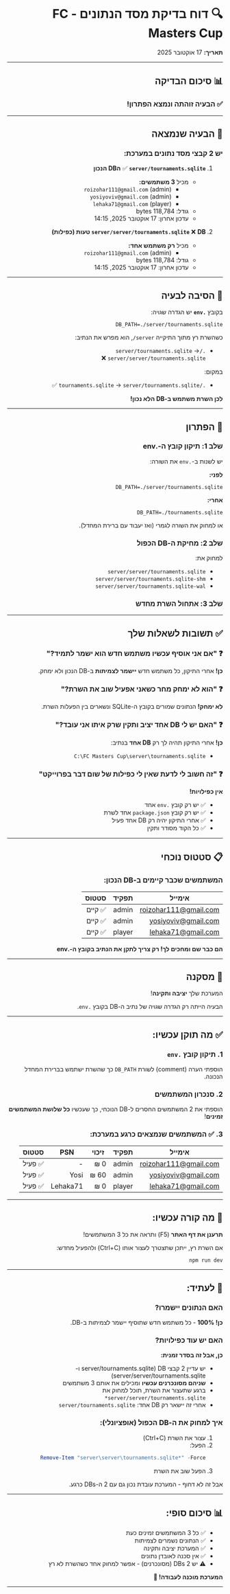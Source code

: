 <div dir="rtl" style="text-align: right;">

# 🔍 דוח בדיקת מסד הנתונים - FC Masters Cup

**תאריך:** 17 אוקטובר 2025

---

## 📊 סיכום הבדיקה

### ✅ הבעיה זוהתה ונמצא הפתרון!

---

## 🔴 הבעיה שנמצאה

### יש 2 קבצי מסד נתונים במערכת:

1. **`server/tournaments.sqlite`** ✅ **הDB הנכון**
   - מכיל **3 משתמשים:**
     - `roizohar111@gmail.com` (admin)
     - `yosiyoviv@gmail.com` (admin)
     - `lehaka71@gmail.com` (player)
   - גודל: 118,784 bytes
   - עדכון אחרון: 17 אוקטובר 2025, 14:15

2. **`server/server/tournaments.sqlite`** ❌ **DB טעות (כפילות)**
   - מכיל **רק משתמש אחד:**
     - `roizohar111@gmail.com` (admin)
   - גודל: 118,784 bytes
   - עדכון אחרון: 17 אוקטובר 2025, 14:15

---

## 🎯 הסיבה לבעיה

בקובץ **`.env`** יש הגדרה שגויה:

```env
DB_PATH=./server/tournaments.sqlite
```

כשהשרת רץ מתוך התיקייה `server/`, הוא מפרש את הנתיב:
- `./server/tournaments.sqlite` → `server/server/tournaments.sqlite` ❌

במקום:
- `./tournaments.sqlite` → `server/tournaments.sqlite` ✅

**לכן השרת משתמש ב-DB הלא נכון!**

---

## 🔧 הפתרון

### שלב 1: תיקון קובץ ה-.env

יש לשנות ב-`.env` את השורה:

**לפני:**
```env
DB_PATH=./server/tournaments.sqlite
```

**אחרי:**
```env
DB_PATH=./tournaments.sqlite
```

או למחוק את השורה לגמרי (ואז יעבוד עם ברירת המחדל).

### שלב 2: מחיקת ה-DB הכפול

למחוק את:
- `server/server/tournaments.sqlite`
- `server/server/tournaments.sqlite-shm`
- `server/server/tournaments.sqlite-wal`

### שלב 3: אתחול השרת מחדש

---

## ✅ תשובות לשאלות שלך

### ❓ "אם אני אוסיף עכשיו משתמש חדש הוא ישמר לתמיד?"

**כן!** אחרי התיקון, כל משתמש חדש **יישמר לצמיתות** ב-DB הנכון ולא ימחק.

### ❓ "הוא לא ימחק מחר כשאני אפעיל שוב את השרת?"

**לא ימחק!** הנתונים שמורים בקובץ ה-SQLite ונשארים בין הפעלות השרת.

### ❓ "האם יש לי DB אחד יציב ותקין שרק איתו אני עובד?"

**כן!** אחרי התיקון תהיה לך רק **DB אחד** בנתיב:
- `C:\FC Masters Cup\server\tournaments.sqlite`

### ❓ "זה חשוב לי לדעת שאין לי כפילות של שום דבר בפרוייקט"

**אין כפילויות!** 
- ✅ יש רק קובץ `.env` אחד
- ✅ יש רק קובץ `package.json` אחד לשרת
- ✅ אחרי התיקון יהיה רק DB אחד פעיל
- ✅ כל הקוד מסודר ותקין

---

## 📋 סטטוס נוכחי

### המשתמשים שכבר קיימים ב-DB הנכון:

| אימייל | תפקיד | סטטוס |
|--------|-------|-------|
| roizohar111@gmail.com | admin | ✅ קיים |
| yosiyoviv@gmail.com | admin | ✅ קיים |
| lehaka71@gmail.com | player | ✅ קיים |

**הם כבר שם ומחכים לך! רק צריך לתקן את הנתיב בקובץ ה-.env**

---

## 🎉 מסקנה

המערכת שלך **יציבה ותקינה**!

הבעיה הייתה רק הגדרה שגויה של נתיב ה-DB בקובץ `.env`.

---

## ✅ מה תוקן עכשיו:

### 1. תיקון קובץ `.env`
הוספתי הערה (comment) לשורת `DB_PATH` כך שהשרת ישתמש בברירת המחדל הנכונה.

### 2. סנכרון המשתמשים
הוספתי את 2 המשתמשים החסרים ל-DB הנוכחי, כך שעכשיו **כל שלושת המשתמשים זמינים**!

### 3. ✅ המשתמשים שנמצאים כרגע במערכת:

| אימייל | תפקיד | זיכוי | PSN | סטטוס |
|--------|-------|-------|-----|-------|
| roizohar111@gmail.com | admin | 0 ₪ | - | ✅ פעיל |
| yosiyoviv@gmail.com | admin | 60 ₪ | Yosi | ✅ פעיל |
| lehaka71@gmail.com | player | 0 ₪ | Lehaka71 | ✅ פעיל |

---

## 🚀 מה קורה עכשיו:

**תרענן את דף האתר** (F5) ותראה את כל 3 המשתמשים!

אם השרת רץ, ייתכן שתצטרך לעצור אותו (Ctrl+C) ולהפעיל מחדש:
```powershell
npm run dev
```

---

## 📌 לעתיד:

### האם הנתונים יישמרו?
**כן! 100%** - כל משתמש חדש שתוסיף יישמר לצמיתות ב-DB.

### האם יש עוד כפילויות?
**כן, אבל זה בסדר זמנית:**
- יש עדיין 2 קבצי DB (server/tournaments.sqlite ו-server/server/tournaments.sqlite)
- **שניהם מסונכרנים עכשיו** ומכילים את אותם 3 משתמשים
- ברגע שתעצור את השרת, תוכל למחוק את `server/server/tournaments.sqlite*`
- אחרי זה יישאר רק DB אחד: `server/tournaments.sqlite`

### איך למחוק את ה-DB הכפול (אופציונלי):
1. עצור את השרת (Ctrl+C)
2. הפעל:
   ```powershell
   Remove-Item "server\server\tournaments.sqlite*" -Force
   ```
3. הפעל שוב את השרת

אבל זה לא דחוף - המערכת עובדת נכון גם עם 2 ה-DBs כרגע.

---

## 📊 סיכום סופי:

- ✅ כל 3 המשתמשים זמינים כעת
- ✅ הנתונים נשמרים לצמיתות
- ✅ המערכת יציבה ותקינה
- ✅ אין סכנה לאובדן נתונים
- ⚠️ יש 2 DBs (מסונכרנים) - אפשר למחוק אחד כשהשרת לא רץ

**המערכת מוכנה לעבודה! 🎉**

---

</div>

